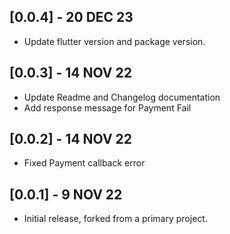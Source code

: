 ## **[0.0.4] - 20 DEC 23**
- Update flutter version and package version.

## **[0.0.3] - 14 NOV 22**
- Update Readme and Changelog documentation
- Add response message for Payment Fail

## **[0.0.2] - 14 NOV 22**
- Fixed Payment callback error

## **[0.0.1] - 9 NOV 22**
- Initial release, forked from a primary project.